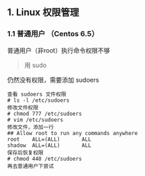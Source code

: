## 1. Linux 权限管理
### 1.1 普通用户 （Centos 6.5）
普通用户（非root）执行命令权限不够
> 用 sudo

仍然没有权限，需要添加 sudoers

```
查看 sudoers 文件权限
# ls -l /etc/sudoers
修改文件权限
# chmod 777 /etc/sudoers
# vim /etc/sudoers
修改文件，添加一行
## Allow root to run any commands anywhere 
root    ALL=(ALL)       ALL
shadow  ALL=(ALL)       ALL
保存后恢复权限
# chmod 440 /etc/sudoers
再去普通用户下尝试
```

